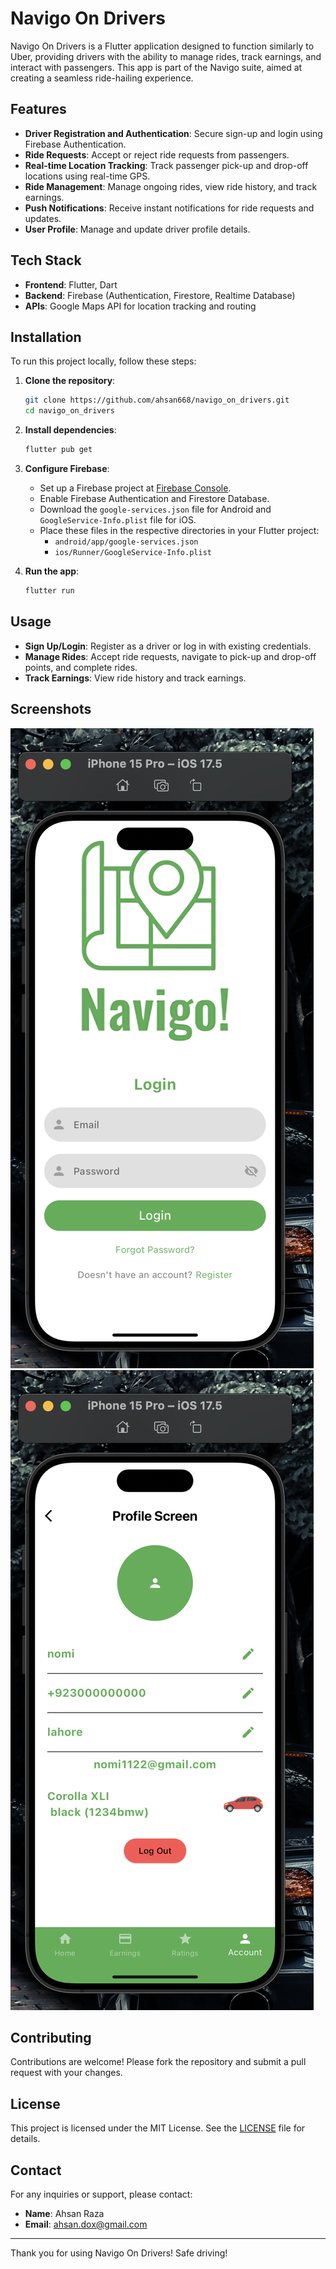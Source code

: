 # Navigo On Drivers

Navigo On Drivers is a Flutter application designed to function similarly to Uber, providing drivers with the ability to manage rides, track earnings, and interact with passengers. This app is part of the Navigo suite, aimed at creating a seamless ride-hailing experience.

## Features

- **Driver Registration and Authentication**: Secure sign-up and login using Firebase Authentication.
- **Ride Requests**: Accept or reject ride requests from passengers.
- **Real-time Location Tracking**: Track passenger pick-up and drop-off locations using real-time GPS.
- **Ride Management**: Manage ongoing rides, view ride history, and track earnings.
- **Push Notifications**: Receive instant notifications for ride requests and updates.
- **User Profile**: Manage and update driver profile details.

## Tech Stack

- **Frontend**: Flutter, Dart
- **Backend**: Firebase (Authentication, Firestore, Realtime Database)
- **APIs**: Google Maps API for location tracking and routing

## Installation

To run this project locally, follow these steps:

1. **Clone the repository**:
    ```sh
    git clone https://github.com/ahsan668/navigo_on_drivers.git
    cd navigo_on_drivers
    ```

2. **Install dependencies**:
    ```sh
    flutter pub get
    ```

3. **Configure Firebase**:
    - Set up a Firebase project at [Firebase Console](https://console.firebase.google.com/).
    - Enable Firebase Authentication and Firestore Database.
    - Download the `google-services.json` file for Android and `GoogleService-Info.plist` file for iOS.
    - Place these files in the respective directories in your Flutter project:
        - `android/app/google-services.json`
        - `ios/Runner/GoogleService-Info.plist`

4. **Run the app**:
    ```sh
    flutter run
    ```

## Usage

- **Sign Up/Login**: Register as a driver or log in with existing credentials.
- **Manage Rides**: Accept ride requests, navigate to pick-up and drop-off points, and complete rides.
- **Track Earnings**: View ride history and track earnings.

## Screenshots

![Sign Up](screenshots/loginscreen.png)
![Ride Details](screenshots/profilescreen.png)

## Contributing

Contributions are welcome! Please fork the repository and submit a pull request with your changes.

## License

This project is licensed under the MIT License. See the [LICENSE](LICENSE) file for details.

## Contact

For any inquiries or support, please contact:

- **Name**: Ahsan Raza
- **Email**: [ahsan.dox@gmail.com](mailto:ahsan.dox@gmail.com)
---

Thank you for using Navigo On Drivers! Safe driving!
